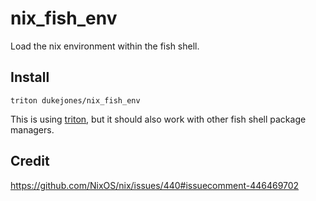 nix_fish_env
============

Load the nix environment within the fish shell.

Install
-------

`triton dukejones/nix_fish_env`

This is using [triton](https://github.com/dukejones/triton), but it should also work with other fish shell package managers.



Credit
------

https://github.com/NixOS/nix/issues/440#issuecomment-446469702